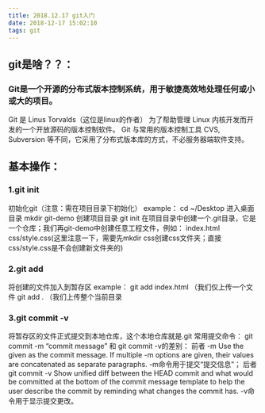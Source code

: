 ```yaml
---
title: 2018.12.17 git入门
date: 2018-12-17 15:02:10
tags: git
---
```

## git是啥？？：
### Git是一个开源的分布式版本控制系统，用于敏捷高效地处理任何或小或大的项目。
Git 是 Linus Torvalds（这位是linux的作者） 为了帮助管理 Linux 内核开发而开发的一个开放源码的版本控制软件。
Git 与常用的版本控制工具 CVS, Subversion 等不同，它采用了分布式版本库的方式，不必服务器端软件支持。

## 基本操作：
### 1.git init
初始化git（注意：需在项目目录下初始化）
example：
cd ~/Desktop 进入桌面目录
mkdir git-demo 创建项目目录
git init 在项目目录中创建一个.git目录，它是一个仓库；我们再git-demo中创建任意工程文件，例如：
index.html css/style.css(这里注意一下，需要先mkdir css创建css文件夹；直接css/style.css是不会创建新文件夹的)

### 2.git add
将创建的文件加入到暂存区
example：
git add index.html  （我们仅上传一个文件
git add .           （我们上传整个当前目录

### 3.git commit -v 
将暂存区的文件正式提交到本地仓库，这个本地仓库就是.git
常用提交命令： git commit -m “commit message” 和 git commit -v的差别：
前者 -m <msg> Use the given <msg> as the commit message. If multiple -m options are given, their values are concatenated as separate paragraphs. -m命令用于提交“提交信息”；
后者 git commit -v Show unified diff between the HEAD commit and what would be committed at the bottom of the commit message template to help the user describe the commit by reminding what changes the commit has. -v命令用于显示提交更改。
